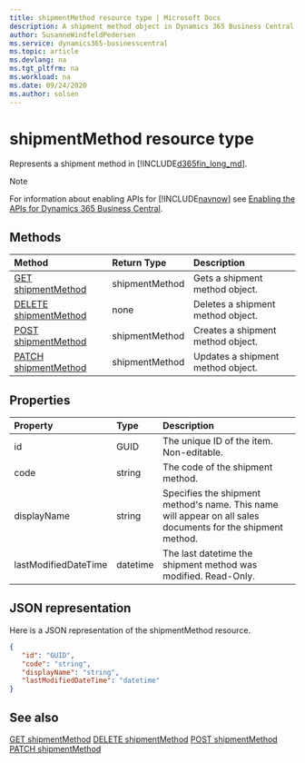 ```yaml
---
title: shipmentMethod resource type | Microsoft Docs
description: A shipment method object in Dynamics 365 Business Central.
author: SusanneWindfeldPedersen
ms.service: dynamics365-businesscentral
ms.topic: article
ms.devlang: na
ms.tgt_pltfrm: na
ms.workload: na
ms.date: 09/24/2020
ms.author: solsen
---
```


# shipmentMethod resource type
Represents a shipment method in [!INCLUDE[d365fin_long_md](../../includes/d365fin_long_md.md)].

> [!NOTE]  
> For information about enabling APIs for [!INCLUDE[navnow](../../includes/navnow_md.md)] see [Enabling the APIs for Dynamics 365 Business Central](../enabling-apis-for-dynamics-nav.md).

## Methods
| Method | Return Type|Description |
|:--------------------|:-----------|:-------------------------|
|[GET shipmentMethod](../api/dynamics_shipmentMethod_Get.md)|shipmentMethod|Gets a shipment method object.|
|[DELETE shipmentMethod](../api/dynamics_shipmentMethod_Delete.md)|none|Deletes a shipment method object.|
|[POST shipmentMethod](../api/dynamics_shipmentMethod_Create.md)|shipmentMethod|Creates a shipment method object.|
|[PATCH shipmentMethod](../api/dynamics_shipmentMethod_Update.md)|shipmentMethod|Updates a shipment method object.|






## Properties

| Property           | Type   |Description     |
|:-------------------|:-------|:---------------|
|id|GUID|The unique ID of the item. Non-editable.|
|code|string|The code of the shipment method.|
|displayName|string|Specifies the shipment method's name. This name will appear on all sales documents for the shipment method.|
|lastModifiedDateTime|datetime|The last datetime the shipment method was modified. Read-Only.|


## JSON representation

Here is a JSON representation of the shipmentMethod resource.


```json
{
   "id": "GUID",
   "code": "string",
   "displayName": "string",
   "lastModifiedDateTime": "datetime"
}
```
## See also

[GET shipmentMethod](../api/dynamics_shipmentMethod_Get.md)
[DELETE shipmentMethod](../api/dynamics_shipmentMethod_Delete.md)
[POST shipmentMethod](../api/dynamics_shipmentMethod_Create.md)
[PATCH shipmentMethod](../api/dynamics_shipmentMethod_Update.md)

